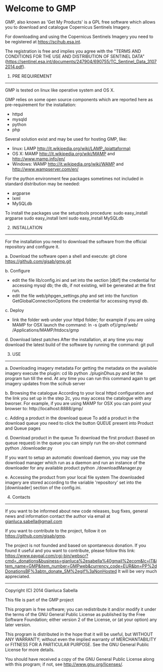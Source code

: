 Welcome to GMP
==============

GMP, also known as 'Get My Products' is a GPL free software which allows you to download and catalogue Copernicus Sentinels Imagery.

For downloading and using the Copernicus Sentinels Imagery you need to be registered at https://scihub.esa.int.

The registration is free and implies you agree with the "TERMS AND CONDITIONS FOR THE USE AND DISTRIBUTION OF SENTINEL DATA" (https://sentinel.esa.int/documents/247904/690755/TC_Sentinel_Data_31072014.pdf).

1. PRE REQUIREMENT
------------------

GMP is tested on linux like operative system and OS X.

GMP relies on some open source components which are reported here as pre-requirement for the installation:
- httpd
- mysqld
- python
- php

Several solution exist and may be used for hosting GMP, like:
- linux:   LAMP http://it.wikipedia.org/wiki/LAMP_(piattaforma)
- OS X:    MAMP http://it.wikipedia.org/wiki/MAMP and http://www.mamp.info/en/
- Windows: WAMP http://it.wikipedia.org/wiki/WAMP and http://www.wampserver.com/en/

For the python environment few packages sometimes not included in standard distribution may be needed:
- argparse
- lxml
- MySQLdb

To install the packages use the setuptools procedure:
sudo easy_install argparse
sudo easy_install lxml
sudo easy_install MySQLdb


2. INSTALLATION
---------------

For the installation you need to download the software from the official repository and configure it.

a. Download the software
open a shell and execute:
git clone https://github.com/gisab/gmp.git

b. Configure
- edit the file lib/config.ini and set into the section [dbif] the credential for accessing mysql db; the db, if not existing, will be generated at the first run.
- edit the file web/phpgen_settings.php and set into the function GetGlobalConnectionOptions the credential for accessing mysql db.

c. Deploy
- link the folder web under your httpd folder; for example if you are using MAMP for OSX launch the command:
ln -s {path of}/gmp/web/ /Applications/MAMP/htdocs/gmp

d. Download latest patches
After the installation, at any time you may download the latest build of the software by running the command:
git pull

3. USE
------

a. Downloading imagery metadata
For getting the metadata on the available imagery execute the plugin:
cd lib
python ./pluginDhus.py
and let the program tun till the end.
At any time you can run this command again to get imagery updates from the scihub server

b. Browsing the catalogue
According to your local httpd configuration and the link you set up in the step 2c, you may access the catalogue with any bworser.
For example, if you are using MAMP for OSX you can point your browser to:
http://localhost:8888/gmp/

c. Adding a product in the download queue
To add a product in the download queue you need to click the button QUEUE present into Product and Queue pages

d. Download product in the queue
To download the first product (based on queue request) in the queue you can simply run the on-shot command
python ./downloader.py

If you want to setup an automatic download daemon, you may use the download manager which run as a daemon and run an instance of the downloader for any available product
python ./downloadManager.py

e. Accessing the product from your local file system
The downloaded imagery are stored according to the variable 'repository' set into the [downloader] section of the config.ini.

4.  Contacts
------------

If you want to be informed about new code releases, bug fixes, general news and information contact the author via email at gianluca.sabella@gmail.com

If you want to contribute to the project, follow it on https://github.com/gisab/gmp.

The project is not founded and based on spontaneous donation.
If you found it useful and you want to contribute, please follow this link:
https://www.paypal.com/cgi-bin/webscr?cmd=_donations&business=gianluca%2esabella%40gmail%2ecom&lc=IT&item_name=GMP&item_number=GMPweb&currency_code=EUR&bn=PP%2dDonationsBF%3abtn_donate_SM%2egif%3aNonHosted
It will be very much appreciated.

-------------------------------------------------------------------------------
Copyright (C) 2014 Gianluca Sabella 

This file is part of the GMP project

This program is free software; you can redistribute it and/or modify it under the terms of the GNU General Public License as published by the Free Software Foundation; either version 2 of the License, or (at your option) any later version.

This program is distributed in the hope that it will be useful, but WITHOUT ANY WARRANTY; without even the implied warranty of MERCHANTABILITY or FITNESS FOR A PARTICULAR PURPOSE. See the GNU General Public License for more details.

You should have received a copy of the GNU General Public License along with this program; if not, see <http://www.gnu.org/licenses/>.